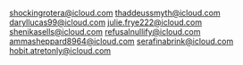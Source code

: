 shockingrotera@icloud.com
thaddeussmyth@icloud.com
daryllucas99@icloud.com
julie.frye222@icloud.com
shenikasells@icloud.com
refusalnullify@icloud.com
ammasheppard8964@icloud.com
serafinabrink@icloud.com
hobit.atretonly@icloud.com
